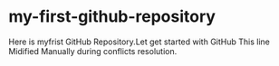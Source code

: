 # my-first-github-repository
Here is myfrist GitHub Repository.Let get started with GitHub
This line Midified Manually during conflicts resolution.